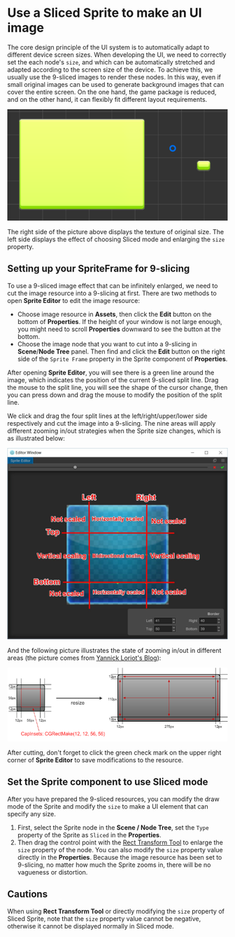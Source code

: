 # Use a Sliced Sprite to make an UI image

The core design principle of the UI system is to automatically adapt to different device screen sizes. When developing the UI, we need to correctly set the each node's `size`, and which can be automatically stretched and adapted according to the screen size of the device. To achieve this, we usually use the 9-sliced images to render these nodes. In this way, even if small original images can be used to generate background images that can cover the entire screen. On the one hand, the game package is reduced, and on the other hand, it can flexibly fit different layout requirements.

![compare](sliced-sprite/compare.png)

The right side of the picture above displays the texture of original size. The left side displays the effect of choosing Sliced mode and enlarging the `size` property.

## Setting up your SpriteFrame for 9-slicing

To use a 9-sliced image effect that can be infinitely enlarged, we need to cut the image resource into a 9-slicing at first. There are two methods to open **Sprite Editor** to edit the image resource:

- Choose image resource in **Assets**, then click the **Edit** button on the bottom of **Properties**. If the height of your window is not large enough, you might need to scroll **Properties** downward to see the button at the bottom.
- Choose the image node that you want to cut into a 9-slicing in **Scene**/**Node Tree** panel. Then find and click the **Edit** button on the right side of the `Sprite Frame` property in the Sprite component of **Properties**.

After opening **Sprite Editor**, you will see there is a green line around the image, which indicates the position of the current 9-sliced split line. Drag the mouse to the split line, you will see the shape of the cursor change, then you can press down and drag the mouse to modify the position of the split line.

We click and drag the four split lines at the left/right/upper/lower side respectively and cut the image into a 9-slicing. The nine areas will apply different zooming in/out strategies when the Sprite size changes, which is as illustrated below:

![sliced](sliced-sprite/editing.png)

And the following picture illustrates the state of zooming in/out in different areas (the picture comes from [Yannick Loriot's Blog](http://yannickloriot.com/2011/12/create-buttons-in-cocos2d-by-using-cccontrolbutton/)):

![scaling](sliced-sprite/scaling.png)

After cutting, don't forget to click the green check mark on the upper right corner of **Sprite Editor** to save modifications to the resource.

## Set the Sprite component to use Sliced mode

After you have prepared the 9-sliced resources, you can modify the draw mode of the Sprite and modify the `size` to make a UI element that can specify any size.

1. First, select the Sprite node in the **Scene / Node Tree**, set the `Type` property of the Sprite as `Sliced` in the **Properties**.
2. Then drag the control point with the [Rect Transform Tool](../getting-started/basics/editor-panels/scene.md#--12) to enlarge the `size` property of the node. You can also modify the `size` property value directly in the **Properties**. Because the image resource has been set to 9-slicing, no matter how much the Sprite zooms in, there will be no vagueness or distortion.

## Cautions

When using **Rect Transform Tool** or directly modifying the `size` property of Sliced ​​Sprite, note that the `size` property value cannot be negative, otherwise it cannot be displayed normally in Sliced ​​mode.
